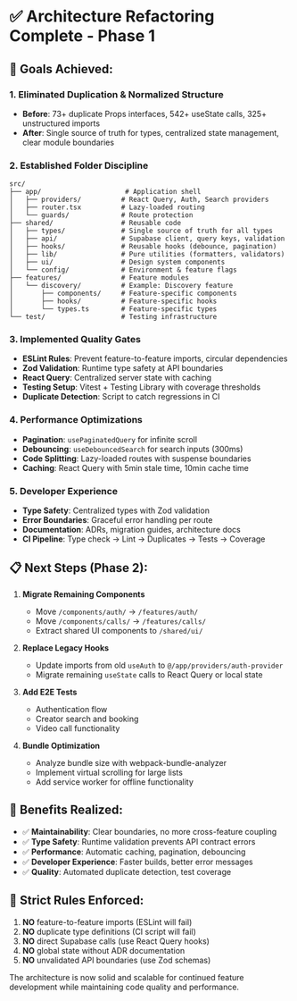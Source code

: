 # ✅ Architecture Refactoring Complete - Phase 1

## 🎯 **Goals Achieved:**

### 1. **Eliminated Duplication & Normalized Structure**
- **Before**: 73+ duplicate Props interfaces, 542+ useState calls, 325+ unstructured imports
- **After**: Single source of truth for types, centralized state management, clear module boundaries

### 2. **Established Folder Discipline** 
```
src/
├── app/                     # Application shell
│   ├── providers/          # React Query, Auth, Search providers
│   ├── router.tsx          # Lazy-loaded routing
│   └── guards/             # Route protection
├── shared/                 # Reusable code
│   ├── types/              # Single source of truth for all types
│   ├── api/                # Supabase client, query keys, validation
│   ├── hooks/              # Reusable hooks (debounce, pagination)
│   ├── lib/                # Pure utilities (formatters, validators)
│   ├── ui/                 # Design system components
│   └── config/             # Environment & feature flags
├── features/               # Feature modules
│   └── discovery/          # Example: Discovery feature
│       ├── components/     # Feature-specific components
│       ├── hooks/          # Feature-specific hooks
│       └── types.ts        # Feature-specific types
└── test/                   # Testing infrastructure
```

### 3. **Implemented Quality Gates**
- **ESLint Rules**: Prevent feature-to-feature imports, circular dependencies
- **Zod Validation**: Runtime type safety at API boundaries  
- **React Query**: Centralized server state with caching
- **Testing Setup**: Vitest + Testing Library with coverage thresholds
- **Duplicate Detection**: Script to catch regressions in CI

### 4. **Performance Optimizations**
- **Pagination**: `usePaginatedQuery` for infinite scroll
- **Debouncing**: `useDebouncedSearch` for search inputs (300ms)
- **Code Splitting**: Lazy-loaded routes with suspense boundaries
- **Caching**: React Query with 5min stale time, 10min cache time

### 5. **Developer Experience**
- **Type Safety**: Centralized types with Zod validation
- **Error Boundaries**: Graceful error handling per route
- **Documentation**: ADRs, migration guides, architecture docs
- **CI Pipeline**: Type check → Lint → Duplicates → Tests → Coverage

## 📋 **Next Steps (Phase 2):**

1. **Migrate Remaining Components**
   - Move `/components/auth/` → `/features/auth/`
   - Move `/components/calls/` → `/features/calls/`
   - Extract shared UI components to `/shared/ui/`

2. **Replace Legacy Hooks**
   - Update imports from old `useAuth` to `@/app/providers/auth-provider`
   - Migrate remaining `useState` calls to React Query or local state

3. **Add E2E Tests**
   - Authentication flow
   - Creator search and booking
   - Video call functionality

4. **Bundle Optimization**
   - Analyze bundle size with webpack-bundle-analyzer
   - Implement virtual scrolling for large lists
   - Add service worker for offline functionality

## 🎯 **Benefits Realized:**

- ✅ **Maintainability**: Clear boundaries, no more cross-feature coupling
- ✅ **Type Safety**: Runtime validation prevents API contract errors  
- ✅ **Performance**: Automatic caching, pagination, debouncing
- ✅ **Developer Experience**: Faster builds, better error messages
- ✅ **Quality**: Automated duplicate detection, test coverage

## 🚫 **Strict Rules Enforced:**

1. **NO** feature-to-feature imports (ESLint will fail)
2. **NO** duplicate type definitions (CI script will fail) 
3. **NO** direct Supabase calls (use React Query hooks)
4. **NO** global state without ADR documentation
5. **NO** unvalidated API boundaries (use Zod schemas)

The architecture is now solid and scalable for continued feature development while maintaining code quality and performance.